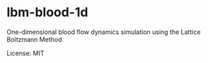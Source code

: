 # lbm-blood-1d

One-dimensional blood flow dynamics simulation using the Lattice Boltzmann Method

License: MIT
